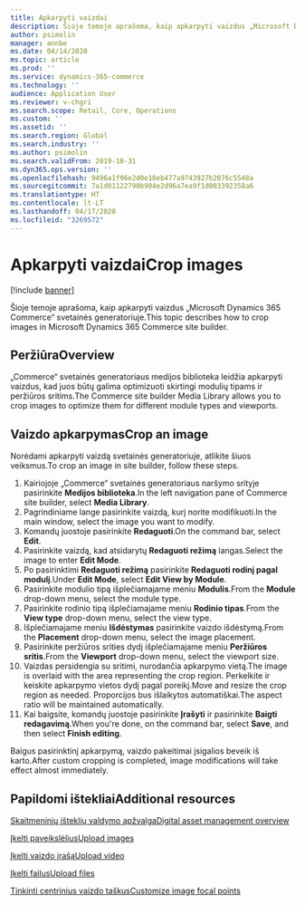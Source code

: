 ```yaml
---
title: Apkarpyti vaizdai
description: Šioje temoje aprašoma, kaip apkarpyti vaizdus „Microsoft Dynamics 365 Commerce“ svetainės generatoriuje.
author: psimolin
manager: annbe
ms.date: 04/14/2020
ms.topic: article
ms.prod: ''
ms.service: dynamics-365-commerce
ms.technology: ''
audience: Application User
ms.reviewer: v-chgri
ms.search.scope: Retail, Core, Operations
ms.custom: ''
ms.assetid: ''
ms.search.region: Global
ms.search.industry: ''
ms.author: psimolin
ms.search.validFrom: 2019-10-31
ms.dyn365.ops.version: ''
ms.openlocfilehash: 9496a1f96e2d0e18eb477a9743927b2076c5548a
ms.sourcegitcommit: 7a1d01122790b904e2d96a7ea9f1d003392358a6
ms.translationtype: HT
ms.contentlocale: lt-LT
ms.lasthandoff: 04/17/2020
ms.locfileid: "3269572"
---
```

# <a name="crop-images"></a><span data-ttu-id="3eb26-103">Apkarpyti vaizdai</span><span class="sxs-lookup"><span data-stu-id="3eb26-103">Crop images</span></span>

[!include [banner](includes/banner.md)]

<span data-ttu-id="3eb26-104">Šioje temoje aprašoma, kaip apkarpyti vaizdus „Microsoft Dynamics 365 Commerce“ svetainės generatoriuje.</span><span class="sxs-lookup"><span data-stu-id="3eb26-104">This topic describes how to crop images in Microsoft Dynamics 365 Commerce site builder.</span></span>

## <a name="overview"></a><span data-ttu-id="3eb26-105">Peržiūra</span><span class="sxs-lookup"><span data-stu-id="3eb26-105">Overview</span></span>

<span data-ttu-id="3eb26-106">„Commerce“ svetainės generatoriaus medijos biblioteka leidžia apkarpyti vaizdus, kad juos būtų galima optimizuoti skirtingi modulių tipams ir peržiūros sritims.</span><span class="sxs-lookup"><span data-stu-id="3eb26-106">The Commerce site builder Media Library allows you to crop images to optimize them for different module types and viewports.</span></span>

## <a name="crop-an-image"></a><span data-ttu-id="3eb26-107">Vaizdo apkarpymas</span><span class="sxs-lookup"><span data-stu-id="3eb26-107">Crop an image</span></span>

<span data-ttu-id="3eb26-108">Norėdami apkarpyti vaizdą svetainės generatoriuje, atlikite šiuos veiksmus.</span><span class="sxs-lookup"><span data-stu-id="3eb26-108">To crop an image in site builder, follow these steps.</span></span>

1. <span data-ttu-id="3eb26-109">Kairiojoje „Commerce“ svetainės generatoriaus naršymo srityje pasirinkite **Medijos biblioteka**.</span><span class="sxs-lookup"><span data-stu-id="3eb26-109">In the left navigation pane of Commerce site builder, select **Media Library**.</span></span>
1. <span data-ttu-id="3eb26-110">Pagrindiniame lange pasirinkite vaizdą, kurį norite modifikuoti.</span><span class="sxs-lookup"><span data-stu-id="3eb26-110">In the main window, select the image you want to modify.</span></span>
1. <span data-ttu-id="3eb26-111">Komandų juostoje pasirinkite **Redaguoti**.</span><span class="sxs-lookup"><span data-stu-id="3eb26-111">On the command bar, select **Edit**.</span></span>
1. <span data-ttu-id="3eb26-112">Pasirinkite vaizdą, kad atsidarytų **Redaguoti režimą** langas.</span><span class="sxs-lookup"><span data-stu-id="3eb26-112">Select the image to enter **Edit Mode**.</span></span>
1. <span data-ttu-id="3eb26-113">Po pasirinktimi **Redaguoti režimą** pasirinkite **Redaguoti rodinį pagal modulį**.</span><span class="sxs-lookup"><span data-stu-id="3eb26-113">Under **Edit Mode**, select **Edit View by Module**.</span></span>
1. <span data-ttu-id="3eb26-114">Pasirinkite modulio tipą išplečiamajame meniu **Modulis**.</span><span class="sxs-lookup"><span data-stu-id="3eb26-114">From the **Module** drop-down menu, select the module type.</span></span>
1. <span data-ttu-id="3eb26-115">Pasirinkite rodinio tipą išplečiamajame meniu **Rodinio tipas**.</span><span class="sxs-lookup"><span data-stu-id="3eb26-115">From the **View type** drop-down menu, select the view type.</span></span>
1. <span data-ttu-id="3eb26-116">Išplečiamajame meniu **Išdėstymas** pasirinkite vaizdo išdėstymą.</span><span class="sxs-lookup"><span data-stu-id="3eb26-116">From the **Placement** drop-down menu, select the image placement.</span></span>
1. <span data-ttu-id="3eb26-117">Pasirinkite peržiūros srities dydį išplečiamajame meniu **Peržiūros sritis**.</span><span class="sxs-lookup"><span data-stu-id="3eb26-117">From the **Viewport** drop-down menu, select the viewport size.</span></span>
1. <span data-ttu-id="3eb26-118">Vaizdas persidengia su sritimi, nurodančia apkarpymo vietą.</span><span class="sxs-lookup"><span data-stu-id="3eb26-118">The image is overlaid with the area representing the crop region.</span></span> <span data-ttu-id="3eb26-119">Perkelkite ir keiskite apkarpymo vietos dydį pagal poreikį.</span><span class="sxs-lookup"><span data-stu-id="3eb26-119">Move and resize the crop region as needed.</span></span> <span data-ttu-id="3eb26-120">Proporcijos bus išlaikytos automatiškai.</span><span class="sxs-lookup"><span data-stu-id="3eb26-120">The aspect ratio will be maintained automatically.</span></span>
1. <span data-ttu-id="3eb26-121">Kai baigsite, komandų juostoje pasirinkite **Įrašyti** ir pasirinkite **Baigti redagavimą**.</span><span class="sxs-lookup"><span data-stu-id="3eb26-121">When you're done, on the command bar, select **Save**, and then select **Finish editing**.</span></span> 

<span data-ttu-id="3eb26-122">Baigus pasirinktinį apkarpymą, vaizdo pakeitimai įsigalios beveik iš karto.</span><span class="sxs-lookup"><span data-stu-id="3eb26-122">After custom cropping is completed, image modifications will take effect almost immediately.</span></span>

## <a name="additional-resources"></a><span data-ttu-id="3eb26-123">Papildomi ištekliai</span><span class="sxs-lookup"><span data-stu-id="3eb26-123">Additional resources</span></span>

[<span data-ttu-id="3eb26-124">Skaitmeninių išteklių valdymo apžvalga</span><span class="sxs-lookup"><span data-stu-id="3eb26-124">Digital asset management overview</span></span>](dam-overview.md)

[<span data-ttu-id="3eb26-125">Įkelti paveikslėlius</span><span class="sxs-lookup"><span data-stu-id="3eb26-125">Upload images</span></span>](dam-upload-images.md)

[<span data-ttu-id="3eb26-126">Įkelti vaizdo įrašą</span><span class="sxs-lookup"><span data-stu-id="3eb26-126">Upload video</span></span>](dam-upload-video.md)

[<span data-ttu-id="3eb26-127">Įkelti failus</span><span class="sxs-lookup"><span data-stu-id="3eb26-127">Upload files</span></span>](dam-upload-files.md)

[<span data-ttu-id="3eb26-128">Tinkinti centrinius vaizdo taškus</span><span class="sxs-lookup"><span data-stu-id="3eb26-128">Customize image focal points</span></span>](dam-custom-focal-point.md)
